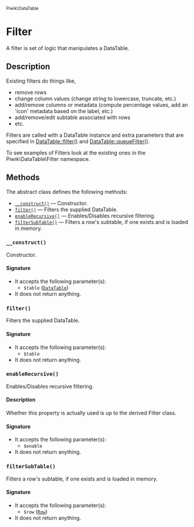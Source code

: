 <small>Piwik\DataTable</small>

Filter
======

A filter is set of logic that manipulates a DataTable.

Description
-----------

Existing filters do things like,

- remove rows
- change column values (change string to lowercase, truncate, etc.)
- add/remove columns or metadata (compute percentage values, add an 'icon' metadata based on the label, etc.)
- add/remove/edit subtable associated with rows
- etc.

Filters are called with a DataTable instance and extra parameters that are specified
in [DataTable::filter()](#) and [DataTable::queueFilter()](#).

To see examples of Filters look at the existing ones in the Piwik\DataTable\Filter
namespace.


Methods
-------

The abstract class defines the following methods:

- [`__construct()`](#__construct) &mdash; Constructor.
- [`filter()`](#filter) &mdash; Filters the supplied DataTable.
- [`enableRecursive()`](#enableRecursive) &mdash; Enables/Disables recursive filtering.
- [`filterSubTable()`](#filterSubTable) &mdash; Filters a row's subtable, if one exists and is loaded in memory.

<a name="__construct" id="__construct"></a>
### `__construct()`

Constructor.

#### Signature

- It accepts the following parameter(s):
    - `$table` ([`DataTable`](../../Piwik/DataTable.md))
- It does not return anything.

<a name="filter" id="filter"></a>
### `filter()`

Filters the supplied DataTable.

#### Signature

- It accepts the following parameter(s):
    - `$table`
- It does not return anything.

<a name="enablerecursive" id="enablerecursive"></a>
### `enableRecursive()`

Enables/Disables recursive filtering.

#### Description

Whether this property is actually used
is up to the derived Filter class.

#### Signature

- It accepts the following parameter(s):
    - `$enable`
- It does not return anything.

<a name="filtersubtable" id="filtersubtable"></a>
### `filterSubTable()`

Filters a row's subtable, if one exists and is loaded in memory.

#### Signature

- It accepts the following parameter(s):
    - `$row` ([`Row`](../../Piwik/DataTable/Row.md))
- It does not return anything.


